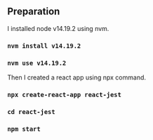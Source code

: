 ## Preparation

I installed node v14.19.2 using nvm.

### `nvm install v14.19.2`
### `nvm use v14.19.2`

Then I created a react app using npx command.

### `npx create-react-app react-jest`
### `cd react-jest`
### `npm start`

